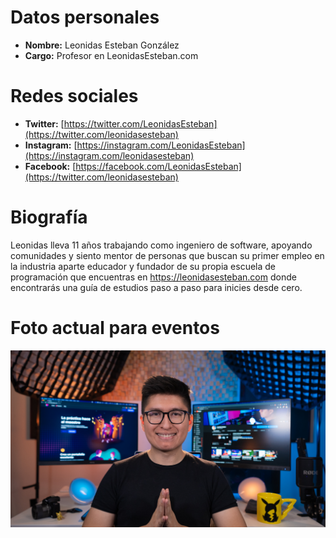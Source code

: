 # Datos personales
- **Nombre:** Leonidas Esteban González
- **Cargo:** Profesor en LeonidasEsteban.com
# Redes sociales
- **Twitter:** [https://twitter.com/LeonidasEsteban](https://twitter.com/leonidasesteban)
- **Instagram:** [https://instagram.com/LeonidasEsteban](https://instagram.com/leonidasesteban)
- **Facebook:** [https://facebook.com/LeonidasEsteban](https://twitter.com/leonidasesteban)
# Biografía 
Leonidas lleva 11 años trabajando como ingeniero de software, apoyando comunidades y siento mentor de personas que buscan su primer empleo en la industria aparte educador y fundador de su propia escuela de programación que encuentras en https://leonidasesteban.com donde encontrarás una guía de estudios paso a paso para inicies desde cero.

# Foto actual para eventos

![Leonidas 2021](https://raw.githubusercontent.com/LeonidasEsteban/avatar/main/2021-leonidas-esteban.jpg)
